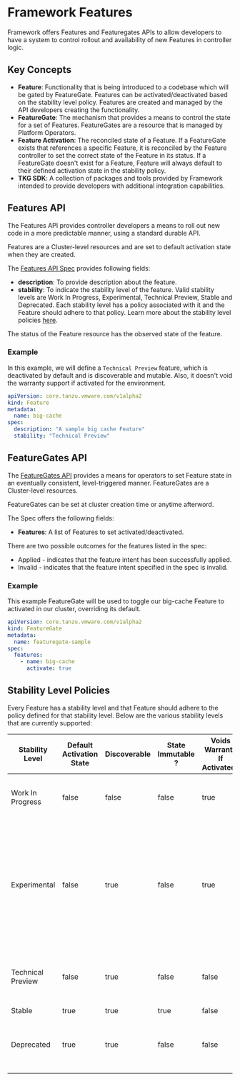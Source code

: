 # Framework Features

Framework offers Features and Featuregates APIs to allow developers to have a
system to control rollout and availability of new Features in controller logic.

## Key Concepts

* **Feature**: Functionality that is being introduced to a codebase which will
  be gated by FeatureGate. Features can be activated/deactivated based on the
  stability level policy. Features are created and managed by the API developers
  creating the functionality.
* **FeatureGate**: The mechanism that provides a means to control the state for
  a set of Features. FeatureGates are a resource that is managed by Platform 
  Operators.
* **Feature Activation**: The reconciled state of a Feature. If a FeatureGate
  exists that references a specific Feature, it is reconciled by the Feature controller
  to set the correct state of the Feature in its status. If a FeatureGate doesn't exist
  for a Feature, Feature will always default to their defined activation state in the 
  stability policy.
* **TKG SDK**: A collection of packages and tools provided by Framework intended
  to provide developers with additional integration capabilities.

## Features API

The Features API provides controller developers a means to roll out new code in a more
predictable manner, using a standard durable API.

Features are a Cluster-level resources and are set to default activation state when 
they are created.

The [Features API Spec](apis/core/v1alpha2/feature_types.go) provides following fields:

* **description**: To provide description about the feature.
* **stability**: To indicate the stability level of the feature. Valid stability levels are 
  Work In Progress, Experimental, Technical Preview, Stable and Deprecated. Each stability
  level has a policy associated with it and the Feature should adhere to that policy. Learn
  more about the stability level policies [here](##stability-level-policies).

The status of the Feature resource has the observed state of the feature.

### Example

In this example, we will define a `Technical Preview` feature, which is deactivated by default
and is discoverable and mutable. Also, it doesn't void the warranty support if activated for 
the environment.

```yaml
apiVersion: core.tanzu.vmware.com/v1alpha2
kind: Feature
metadata:
  name: big-cache
spec:
  description: "A sample big cache Feature"
  stability: "Technical Preview"
```

## FeatureGates API

The [FeatureGates API](apis/core/v1alpha2/featuregate_types.go) provides a
means for operators to set Feature state in an eventually consistent,
level-triggered manner. FeatureGates are a Cluster-level resources.

FeatureGates can be set at cluster creation time or anytime afterword.

The Spec offers the following fields:

* **Features**: A list of Features to set activated/deactivated.

There are two possible outcomes for the features listed in the spec:
* Applied - indicates that the feature intent has been successfully applied.
* Invalid - indicates that the feature intent specified in the spec is invalid.

### Example

This example FeatureGate will be used to toggle our big-cache Feature to activated
in our cluster, overriding its default.

```yaml
apiVersion: core.tanzu.vmware.com/v1alpha2
kind: FeatureGate
metadata:
  name: featuregate-sample
spec:
  features:
    - name: big-cache
      activate: true
```

## Stability Level Policies 

Every Feature has a stability level and that Feature should adhere to the policy 
defined for that stability level. Below are the various stability levels that
are currently supported:

| Stability Level   | Default Activation State | Discoverable | State Immutable ? | Voids Warranty If Activated? | Stability Level Description                                                                                                                                                                                                                                                                                                                                                                                                                                                                     |
|-------------------|--------------------------|--------------|-------------------|------------------------------|-------------------------------------------------------------------------------------------------------------------------------------------------------------------------------------------------------------------------------------------------------------------------------------------------------------------------------------------------------------------------------------------------------------------------------------------------------------------------------------------------|
| Work In Progress  | false                    | false        | false             | true                         | Feature is still under development. It is not ready to be used, except by the team working on it. Activating this feature is not recommended under any circumstances.                                                                                                                                                                                                                                                                                                                           |
| Experimental      | false                    | true         | false             | true                         | Feature is not ready, but may be used in pre-production environments. However, if an experimental feature has ever been used in an environment, that environment will not be supported. Activating an experimental feature requires you to permanently, irrevocably void all support guarantees for this environment by setting permanentlyVoidAllSupportGuarantees in feature reference in featuregate spec to true. You will need to recreate the environment to return to a supported state. |
| Technical Preview | false                    | true         | false             | false                        | Feature is not ready, but is not believed to be dangerous. The feature itself is unsupported, but activating a technical preview feature does not affect the support status of the environment.                                                                                                                                                                                                                                                                                                 |
| Stable            | true                     | true         | true              | false                        | Feature is ready and fully supported                                                                                                                                                                                                                                                                                                                                                                                                                                                            |
| Deprecated        | true                     | true         | false             | false                        | Feature is destined for removal, usage is discouraged. Deactivate this feature prior to upgrading to a release which has removed it to validate that you are not still using it and to prevent users from introducing new usage of it.                                                                                                                                                                                                                                                          |
